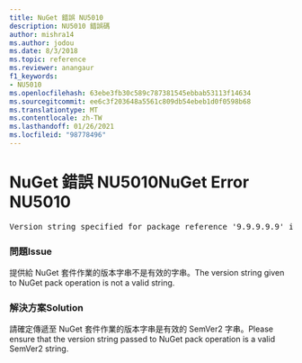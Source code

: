 ```yaml
---
title: NuGet 錯誤 NU5010
description: NU5010 錯誤碼
author: mishra14
ms.author: jodou
ms.date: 8/3/2018
ms.topic: reference
ms.reviewer: anangaur
f1_keywords:
- NU5010
ms.openlocfilehash: 63ebe3fb30c589c787381545ebbab53113f14634
ms.sourcegitcommit: ee6c3f203648a5561c809db54ebeb1d0f0598b68
ms.translationtype: MT
ms.contentlocale: zh-TW
ms.lasthandoff: 01/26/2021
ms.locfileid: "98778496"
---
```

# <a name="nuget-error-nu5010"></a><span data-ttu-id="94ddc-103">NuGet 錯誤 NU5010</span><span class="sxs-lookup"><span data-stu-id="94ddc-103">NuGet Error NU5010</span></span>
<pre>Version string specified for package reference '9.9.9.9.9' is invalid.</pre>

### <a name="issue"></a><span data-ttu-id="94ddc-104">問題</span><span class="sxs-lookup"><span data-stu-id="94ddc-104">Issue</span></span>

<span data-ttu-id="94ddc-105">提供給 NuGet 套件作業的版本字串不是有效的字串。</span><span class="sxs-lookup"><span data-stu-id="94ddc-105">The version string given to NuGet pack operation is not a valid string.</span></span>


### <a name="solution"></a><span data-ttu-id="94ddc-106">解決方案</span><span class="sxs-lookup"><span data-stu-id="94ddc-106">Solution</span></span>

<span data-ttu-id="94ddc-107">請確定傳遞至 NuGet 套件作業的版本字串是有效的 SemVer2 字串。</span><span class="sxs-lookup"><span data-stu-id="94ddc-107">Please ensure that the version string passed to NuGet pack operation is a valid SemVer2 string.</span></span>

